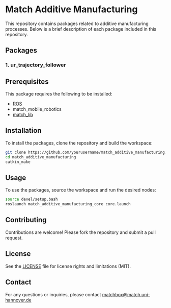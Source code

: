 # Match Additive Manufacturing

This repository contains packages related to additive manufacturing processes. Below is a brief description of each package included in this repository.

## Packages

### 1. ur_trajectory_follower

## Prerequisites

This package requires the following to be installed:

- [ROS](http://wiki.ros.org/ROS/Installation)
- match_mobile_robotics
- [match_lib](https://github.com/pumablattlaus/match_lib_package)

## Installation

To install the packages, clone the repository and build the workspace:

```bash
git clone https://github.com/yourusername/match_additive_manufacturing.git
cd match_additive_manufacturing
catkin_make
```

## Usage

To use the packages, source the workspace and run the desired nodes:

```bash
source devel/setup.bash
roslaunch match_additive_manufacturing_core core.launch
```

## Contributing

Contributions are welcome! Please fork the repository and submit a pull request.

## License

See the [LICENSE](LICENSE.md) file for license rights and limitations (MIT).

## Contact
 
For any questions or inquiries, please contact matchbox@match.uni-hannover.de
